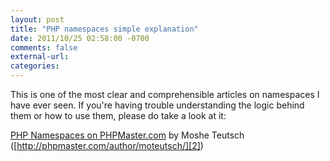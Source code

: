 ```yaml
---
layout: post
title: "PHP namespaces simple explanation"
date: 2011/10/25 02:58:00 -0700
comments: false
external-url:
categories:
---
```



This is one of the most clear and comprehensible articles on namespaces I have 
ever seen. If you're having trouble understanding the logic behind them or 
how to use them, please do take a look at it:

[PHP Namespaces on PHPMaster.com][1] by Moshe Teutsch ([http://phpmaster.com/author/moteutsch/][2]) 



[1]: http://phpmaster.com/php-namespaces/
[2]: http://phpmaster.com/author/moteutsch/
